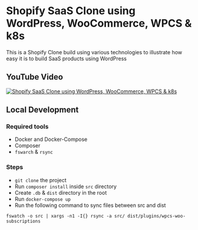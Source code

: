 # Shopify SaaS Clone using WordPress, WooCommerce, WPCS & k8s

This is a Shopify Clone build using various technologies to illustrate how easy it is to build SaaS products using WordPress

## YouTube Video

[![Shopify SaaS Clone using WordPress, WooCommerce, WPCS & k8s](http://img.youtube.com/vi/shEh0-P7pz0/0.jpg)](http://www.youtube.com/watch?v=shEh0-P7pz0 "Shopify SaaS Clone using WordPress, WooCommerce, WPCS & k8s")

## Local Development

### Required tools

- Docker and Docker-Compose
- Composer
- `fswarch` & `rsync`

### Steps

- `git clone` the project
- Run `composer install` inside `src` directory
- Create `.db` & `dist` directory in the root
- Run `docker-compose up`
- Run the following command to sync files between src and dist

```fswatch -o src | xargs -n1 -I{} rsync -a src/ dist/plugins/wpcs-woo-subscriptions```

